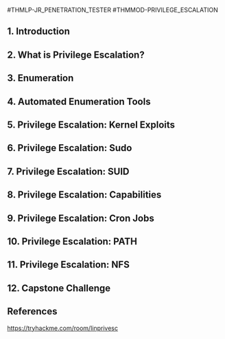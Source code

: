 #THMLP-JR_PENETRATION_TESTER #THMMOD-PRIVILEGE_ESCALATION

## 1. Introduction

## 2. What is Privilege Escalation?

## 3. Enumeration

## 4. Automated Enumeration Tools

## 5. Privilege Escalation: Kernel Exploits

## 6. Privilege Escalation: Sudo

## 7. Privilege Escalation: SUID

## 8. Privilege Escalation: Capabilities

## 9. Privilege Escalation: Cron Jobs

## 10. Privilege Escalation: PATH

## 11. Privilege Escalation: NFS

## 12. Capstone Challenge

## References

https://tryhackme.com/room/linprivesc